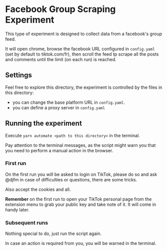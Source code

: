 # Facebook Group Scraping Experiment

This type of experiment is designed to collect data from a facebook's group feed.

It will open chrome, browse the facebook URL configured in `config.yaml` (set by default to tiktok.com/fr), then scroll the feed tp
scrape all the posts and comments until the limit (on each run) is reached.

## Settings

Feel free to explore this directory, the experiment is controlled
by the files in this directory:

- you can change the base platform URL in `config.yaml`.
- you can define a proxy server in `config.yaml`

## Running the experiment

Execute `yarn automate <path to this directory>` in the terminal.

Pay attention to the terminal messages, as the script might warn you that you need to perform a manual action in the browser.

### First run

On the first run you will be asked to login on TikTok, please do so
and ask @djfm in case of difficulties or questions, there are some tricks.

Also accept the cookies and all.

**Remember** on the first run to open your TikTok personal page from the extension menu
to grab your public key and take note of it. It will come in handy later.

### Subsequent runs

Nothing special to do, just run the script again.

In case an action is required from you, you will be warned in the terminal.
